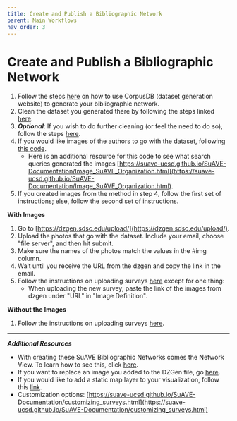 ```yaml
---
title: Create and Publish a Bibliographic Network
parent: Main Workflows
nav_order: 3
---
```


# Create and Publish a Bibliographic Network

1. Follow the steps [here](https://suave-ucsd.github.io/SuAVE-Documentation/corpusdb_dataset_gen_start.html)  on how to use CorpusDB (dataset generation website) to generate your bibliographic network.
2. Clean the dataset you generated there by following the steps linked [here](https://suave-ucsd.github.io/SuAVE-Documentation/corpusdb_cleaning.html).
3. ***Optional***: If you wish to do further cleaning (or feel the need to do so), follow the steps [here](https://suave-ucsd.github.io/SuAVE-Documentation/Curate_Network_Files.html).
4. If you would like images of the authors to go with the dataset, following [this code](https://suave-ucsd.github.io/SuAVE-Documentation/Bibliographic_Network_Images.html).
   - Here is an additional resource for this code to see what search queries generated the images [https://suave-ucsd.github.io/SuAVE-Documentation/Image_SuAVE_Organization.html](https://suave-ucsd.github.io/SuAVE-Documentation/Image_SuAVE_Organization.html).
5. If you created images from the method in step 4, follow the first set of instructions; else, follow the second set of instructions.

**With Images**
1. Go to [https://dzgen.sdsc.edu/upload/](https://dzgen.sdsc.edu/upload/).
2. Upload the photos that go with the dataset. Include your email, choose "file server", and then hit submit.
3. Make sure the names of the photos match the values in the #img column.
4. Wait until you receive the URL from the dzgen and copy the link in the email. 
5. Follow the instructions on uploading surveys [here](https://suave-ucsd.github.io/SuAVE-Documentation/Publish_Questionnare.html) except for one thing:
    - When uploading the new survey, paste the link of the images from dzgen under "URL" in "Image Definition".
  
**Without the Images**
1. Follow the instructions on uploading surveys [here](https://suave-ucsd.github.io/SuAVE-Documentation/Publish_Questionnare.html).

---
***Additional Resources***
- With creating these SuAVE Bibliographic Networks comes the Network View. To learn how to see this, click [here](https://suave-ucsd.github.io/SuAVE-Documentation/SuAVE_with_Network_View.html).
- If you want to replace an image you added to the DZGen file, go [here](https://suave-ucsd.github.io/SuAVE-Documentation/Update_DZGen.html).
- If you would like to add a static map layer to your visualization, follow this [link](https://suave-ucsd.github.io/SuAVE-Documentation/Static_Map.html).
- Customization options: [https://suave-ucsd.github.io/SuAVE-Documentation/customizing_surveys.html](https://suave-ucsd.github.io/SuAVE-Documentation/customizing_surveys.html)
